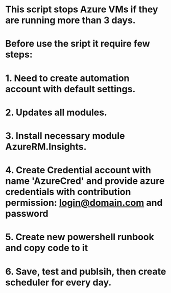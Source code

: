 # This script stops Azure VMs if they are running more than 3 days.
# Before use the sript it require few steps:
# 1. Need to create automation account with default settings.
# 2. Updates all modules.
# 3. Install necessary module AzureRM.Insights.
# 4. Create Credential account with name 'AzureCred' and provide azure credentials with contribution permission: login@domain.com and password
# 5. Create new powershell runbook and copy code to it 
# 6. Save, test and publsih, then create scheduler for every day.
